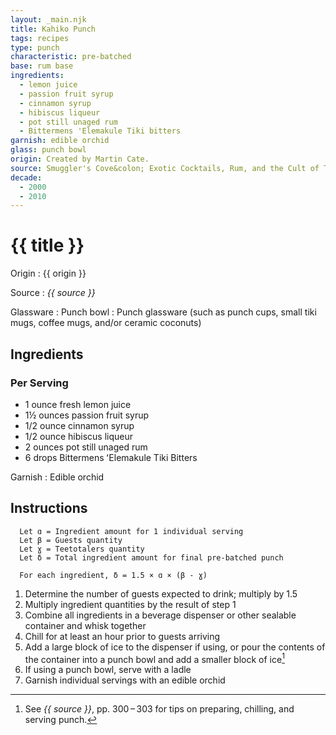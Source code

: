 ```yaml
---
layout: _main.njk
title: Kahiko Punch
tags: recipes
type: punch
characteristic: pre-batched
base: rum base
ingredients:
  - lemon juice
  - passion fruit syrup
  - cinnamon syrup
  - hibiscus liqueur
  - pot still unaged rum
  - Bittermens 'Elemakule Tiki bitters
garnish: edible orchid
glass: punch bowl
origin: Created by Martin Cate.
source: Smuggler's Cove&colon; Exotic Cocktails, Rum, and the Cult of Tiki
decade:
  - 2000
  - 2010
---
```

<!-- markdownlint-disable MD025 -->
# {{ title }}
<!-- markdownlint-disable MD025 -->

Origin
  : {{ origin }}

Source
  : <cite>{{ source }}</cite>

Glassware
  : Punch bowl
  : Punch glassware (such as punch cups, small tiki mugs, coffee mugs, and/or ceramic coconuts)

## Ingredients

### Per Serving

* 1 ounce fresh lemon juice
* 1&frac12; ounces passion fruit syrup
* 1/2 ounce cinnamon syrup
* 1/2 ounce hibiscus liqueur
* 2 ounces pot still unaged rum
* 6 drops Bittermens ʻElemakule Tiki Bitters

Garnish
  : Edible orchid

## Instructions

```text
  Let ɑ = Ingredient amount for 1 individual serving
  Let β = Guests quantity
  Let ɣ = Teetotalers quantity
  Let δ = Total ingredient amount for final pre-batched punch

  For each ingredient, δ = 1.5 × ɑ × (β - ɣ)
```

1. Determine the number of guests expected to drink; multiply by 1.5
2. Multiply ingredient quantities by the result of step 1
3. Combine all ingredients in a beverage dispenser or other sealable container and whisk together
4. Chill for at least an hour prior to guests arriving
5. Add a large block of ice to the dispenser if using, or pour the contents of the container into a punch bowl and add a smaller block of ice[^1]
6. If using a punch bowl, serve with a ladle
7. Garnish individual servings with an edible orchid

[^1]: See <cite>{{ source }}</cite>, pp. 300&NoBreak;&thinsp;&NoBreak;–&NoBreak;&thinsp;&NoBreak;303 for tips on preparing, chilling, and serving punch.
